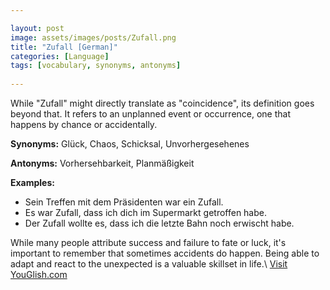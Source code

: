 ```yaml
---

layout: post
image: assets/images/posts/Zufall.png 
title: "Zufall [German]"
categories: [Language]
tags: [vocabulary, synonyms, antonyms]
  
---
```


While "Zufall" might directly translate as "coincidence", its definition goes beyond that. It refers to an unplanned event or occurrence, one that happens by chance or accidentally. 

**Synonyms:** Glück, Chaos, Schicksal, Unvorhergesehenes

**Antonyms:** Vorhersehbarkeit, Planmäßigkeit

**Examples:** 

- Sein Treffen mit dem Präsidenten war ein Zufall.
- Es war Zufall, dass ich dich im Supermarkt getroffen habe.
- Der Zufall wollte es, dass ich die letzte Bahn noch erwischt habe. 

While many people attribute success and failure to fate or luck, it's important to remember that sometimes accidents do happen. Being able to adapt and react to the unexpected is a valuable skillset in life.\ <a id="yg-widget-0" class="youglish-widget" data-query="Zufall" data-lang="german" data-components="8412" data-auto-start="0" data-bkg-color="theme_light" data-title="How%20to%20pronounce%20Zufall%20in%20German"  rel="nofollow" href="https://youglish.com">Visit YouGlish.com</a><script async src="https://youglish.com/public/emb/widget.js" charset="utf-8"></script>